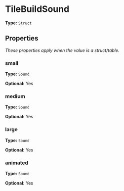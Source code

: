 # TileBuildSound

**Type:** `Struct`

## Properties

*These properties apply when the value is a struct/table.*

### small

**Type:** `Sound`

**Optional:** Yes

### medium

**Type:** `Sound`

**Optional:** Yes

### large

**Type:** `Sound`

**Optional:** Yes

### animated

**Type:** `Sound`

**Optional:** Yes

